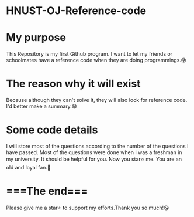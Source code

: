 # HNUST-OJ-Reference-code
# My purpose
This Repository is my first Github program.
I want to let my friends or schoolmates have a reference code when they are doing programmings.😜
# The reason why it will exist
Because although they can't solve it, they will also look for reference code. I'd better make a summary.😁
# Some code details
I will store most of the questions according to the number of the questions I have passed. Most of the questions were done when I was a freshman in my university. It should be helpful for you. Now you star⭐ me. You are an old and loyal fan.🤔
# ===The end===
Please give me a star⭐ to support my efforts.Thank you so much!😘
